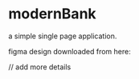# modernBank

a simple single page application.

figma design downloaded from here: 

// add more details
